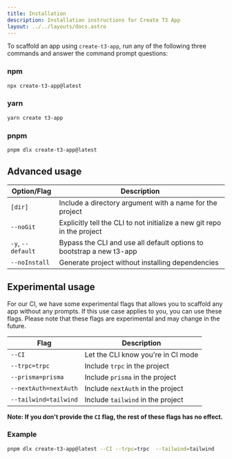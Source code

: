 ```yaml
---
title: Installation
description: Installation instructions for Create T3 App
layout: ../../layouts/docs.astro
---
```


To scaffold an app using `create-t3-app`, run any of the following three commands and answer the command prompt questions:

### npm

```bash
npx create-t3-app@latest
```

### yarn

```bash
yarn create t3-app
```

### pnpm

```bash
pnpm dlx create-t3-app@latest
```

## Advanced usage

| Option/Flag       | Description                                                             |
| ----------------- | ----------------------------------------------------------------------- |
| `[dir]`           | Include a directory argument with a name for the project                |
| `--noGit`         | Explicitly tell the CLI to not initialize a new git repo in the project |
| `-y`, `--default` | Bypass the CLI and use all default options to bootstrap a new t3-app    |
| `--noInstall`     | Generate project without installing dependencies                        |

## Experimental usage

For our CI, we have some experimental flags that allows you to scaffold any app without any prompts. If this use case applies to you, you can use these flags. Please note that these flags are experimental and may change in the future.

| Flag                  | Description                        |
| --------------------- | ---------------------------------- |
| `--CI`                | Let the CLI know you're in CI mode |
| `--trpc=trpc`         | Include `trpc` in the project      |
| `--prisma=prisma`     | Include `prisma` in the project    |
| `--nextAuth=nextAuth` | Include `nextAuth` in the project  |
| `--tailwind=tailwind` | Include `tailwind` in the project  |

**Note: If you don't provide the `CI` flag, the rest of these flags has no effect.**

### Example

```bash
pnpm dlx create-t3-app@latest --CI --trpc=trpc  --tailwind=tailwind
```
